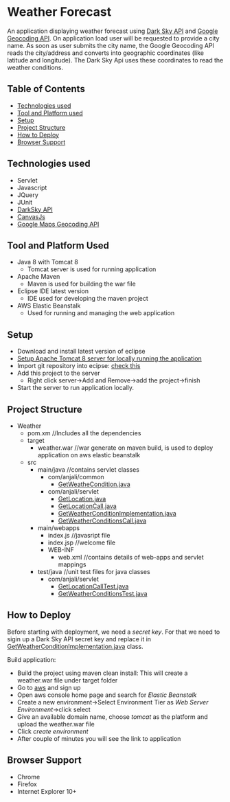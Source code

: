 # Weather Forecast

An application displaying weather forecast using [Dark Sky API](https://darksky.net/dev) and [Google Geocoding API](https://developers.google.com/maps/documentation/geocoding/start).
On application load user will be requested to provide a city name. As soon as user submits the city name, the Google Geocoding API reads the city/address and converts into geographic coordinates (like latitude and longitude). The Dark Sky Api uses these coordinates to read the weather conditions.

## Table of Contents
* [Technologies used](#technologies-used)
* [Tool and Platform used](#tool-and-platform-used)
* [Setup](#setup)
* [Project Structure](#project-structure)
* [How to Deploy](#how-to-deploy)
* [Browser Support](#browser-support)

## Technologies used
- Servlet
- Javascript
- JQuery
- JUnit
- [DarkSky API](https://darksky.net/dev/)
- [CanvasJs](https://canvasjs.com/)
- [Google Maps Geocoding API](https://developers.google.com/maps/documentation/geocoding/start)

## Tool and Platform Used
- Java 8 with Tomcat 8
   * Tomcat server is used for running application 
- Apache Maven
   * Maven is used for building the war file
- Eclipse IDE latest version
   * IDE used for developing the maven project
- AWS Elastic Beanstalk
   * Used for running and managing the web application

## Setup
* Download and install latest version of eclipse
* [Setup Apache Tomcat 8 server for locally running the application](https://javatutorial.net/run-tomcat-from-eclipse) 
* Import git repository into ecipse: [check this](http://craigmart.in/2012/01/17/import-an-existing-git-repo-to-eclipse/) 
* Add this project to the server
  * Right click server->Add and Remove->add the project->finish
* Start the server to run application locally.

## Project Structure
- Weather
  * pom.xm //Includes all the dependencies  
  * target
    * weather.war //war generate on maven build, is used to deploy application on aws elastic beanstalk  
  * src
    * main/java //contains servlet classes
      * com/anjali/common
        * [GetWeatheCondition.java](https://github.com/anjali-g/weather-forecast/blob/master/src/main/java/com/anjali/common/GetWeatherCondition.java)
      * com/anjali/servlet
        * [GetLocation.java](https://github.com/anjali-g/weather-forecast/blob/master/src/main/java/com/anjali/servlet/GetLocation.java)
        * [GetLocationCall.java](https://github.com/anjali-g/weather-forecast/blob/master/src/main/java/com/anjali/servlet/GetLocationCall.java) 
        * [GetWeatherConditionImplementation.java](https://github.com/anjali-g/weather-forecast/blob/master/src/main/java/com/anjali/servlet/GetWeatherConditionImplementation.java)
        * [GetWeatherConditionsCall.java](https://github.com/anjali-g/weather-forecast/blob/master/src/main/java/com/anjali/servlet/GetWeatherConditionsCall.java)
    * main/webapps
        * index.js //javasript file
        * index.jsp //welcome file
        * WEB-INF
            * web.xml //contains details of web-apps and servlet mappings
    * test/java //unit test files for java classes
      * com/anjali/servlet
        * [GetLocationCallTest.java](https://github.com/anjali-g/weather-forecast/blob/master/src/test/java/com/anjali/servlet/GetLocationCallTest.java)
        * [GetWeatherConditionsTest.java](https://github.com/anjali-g/weather-forecast/blob/master/src/test/java/com/anjali/servlet/GetWeatherConditionsTest.java)
        

## How to Deploy
Before starting with deployment, we need a *secret key*.
For that we need to sigin up a Dark Sky API secret key and replace it in [GetWeatherConditionImplementation.java](https://github.com/anjali-g/weather-forecast/blob/master/src/main/java/com/anjali/servlet/GetWeatherConditionImplementation.java) class.

Build application:
* Build the project using maven clean install: This will create a weather.war file under target folder
* Go to [aws](https://aws.amazon.com/) and sign up
* Open aws console home page and search for *Elastic Beanstalk*
* Create a new environment->Select Environment Tier as *Web Server Environment*->click select
* Give an available domain name, choose *tomcat* as the platform and upload the weather.war file
* Click *create environment*
* After couple of minutes you will see the link to application

## Browser Support
- Chrome
- Firefox
- Internet Explorer 10+

